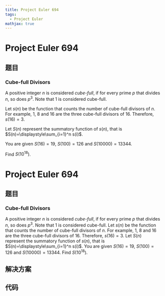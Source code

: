 ```yaml
---
title: Project Euler 694
tags:
  - Project Euler
mathjax: true
---
```

<escape><!-- more --></escape>
    
# Project Euler 694
## 题目
### Cube-full Divisors


A positive integer $n$ is considered <i>cube-full</i>, if for every prime $p$ that divides $n$, so does $p^3$. Note that $1$ is considered cube-full.


Let $s(n)$ be the function that counts the number of cube-full divisors of $n$. For example, $1$, $8$ and $16$ are the three cube-full divisors of $16$. Therefore, $s(16)=3$.


Let $S(n)$ represent the summatory function of $s(n)$, that is $S(n)=\displaystyle\sum_{i=1}^n s(i)$.


You are given $S(16) =  19$, $S(100) = 126$ and $S(10000) = 13344$.


Find $S(10^{18})$.



# Project Euler 694
## 题目
### Cube-full Divisors

A positive integer $n$ is considered <i>cube-full</i>, if for every prime $p$ that divides $n$, so does $p^3$. Note that $1$ is considered cube-full.
Let $s(n)$ be the function that counts the number of cube-full divisors of $n$. For example, $1$, $8$ and $16$ are the three cube-full divisors of $16$. Therefore, $s(16)=3$.
Let $S(n)$ represent the summatory function of $s(n)$, that is $S(n)=\displaystyle\sum_{i=1}^n s(i)$.
You are given $S(16) =  19$, $S(100) = 126$ and $S(10000) = 13344$.
Find $S(10^{18})$.


## 解决方案


## 代码


